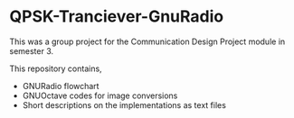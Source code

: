# QPSK-Tranciever-GnuRadio
This was a group project for the Communication Design Project module in semester 3.  

This repository contains,
  - GNURadio flowchart
  - GNUOctave codes for image conversions
  - Short descriptions on the implementations as text files

